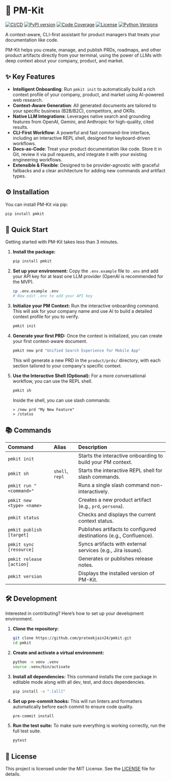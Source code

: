 # 🚀 PM-Kit

[![CI/CD](https://img.shields.io/github/actions/workflow/status/prateekjain24/pmkit/ci.yml?branch=main&style=for-the-badge)](https://github.com/yourusername/pmkit/actions)
[![PyPI version](https://img.shields.io/pypi/v/pmkit.svg?style=for-the-badge)](https://pypi.org/project/pmkit/)
[![Code Coverage](https://img.shields.io/codecov/c/github/prateekjain24/pmkit?style=for-the-badge)](https://codecov.io/gh/prateekjain24/pmkit)
[![License](https://img.shields.io/pypi/l/pmkit.svg?style=for-the-badge)](https://github.com/prateekjain24/pmkit/blob/main/LICENSE)
[![Python Versions](https://img.shields.io/pypi/pyversions/pmkit.svg?style=for-the-badge)](https://pypi.org/project/pmkit/)

A context-aware, CLI-first assistant for product managers that treats your documentation like code.

PM-Kit helps you create, manage, and publish PRDs, roadmaps, and other product artifacts directly from your terminal, using the power of LLMs with deep context about your company, product, and market.

## ✨ Key Features

- **Intelligent Onboarding**: Run `pmkit init` to automatically build a rich context profile of your company, product, and market using AI-powered web research.
- **Context-Aware Generation**: All generated documents are tailored to your specific business (B2B/B2C), competitors, and OKRs.
- **Native LLM Integrations**: Leverages native search and grounding features from OpenAI, Gemini, and Anthropic for high-quality, cited results.
- **CLI-First Workflow**: A powerful and fast command-line interface, including an interactive REPL shell, designed for keyboard-driven workflows.
- **Docs-as-Code**: Treat your product documentation like code. Store it in Git, review it via pull requests, and integrate it with your existing engineering workflows.
- **Extensible & Flexible**: Designed to be provider-agnostic with graceful fallbacks and a clear architecture for adding new commands and artifact types.

## ⚙️ Installation

You can install PM-Kit via pip:

```bash
pip install pmkit
```

## 🚀 Quick Start

Getting started with PM-Kit takes less than 3 minutes.

1.  **Install the package:**
    ```bash
    pip install pmkit
    ```

2.  **Set up your environment:**
    Copy the `.env.example` file to `.env` and add your API key for at least one LLM provider (OpenAI is recommended for the MVP).

    ```bash
    cp .env.example .env
    # Now edit .env to add your API key
    ```

3.  **Initialize your PM Context:**
    Run the interactive onboarding command. This will ask for your company name and use AI to build a detailed context profile for you to verify.

    ```bash
    pmkit init
    ```

4.  **Generate your first PRD:**
    Once the context is initialized, you can create your first context-aware document.

    ```bash
    pmkit new prd "Unified Search Experience for Mobile App"
    ```
    This will generate a new PRD in the `product/prds/` directory, with each section tailored to your company's specific context.

5.  **Use the Interactive Shell (Optional):**
    For a more conversational workflow, you can use the REPL shell.

    ```bash
    pmkit sh
    ```
    Inside the shell, you can use slash commands:
    ```
    > /new prd "My New Feature"
    > /status
    ```

## 📚 Commands

| Command | Alias | Description |
| :--- | :--- | :--- |
| `pmkit init` | | Starts the interactive onboarding to build your PM context. |
| `pmkit sh` | `shell`, `repl` | Starts the interactive REPL shell for slash commands. |
| `pmkit run "<command>"` | | Runs a single slash command non-interactively. |
| `pmkit new <type> <name>` | | Creates a new product artifact (e.g., `prd`, `persona`). |
| `pmkit status` | | Checks and displays the current context status. |
| `pmkit publish [target]` | | Publishes artifacts to configured destinations (e.g., Confluence). |
| `pmkit sync [resource]` | | Syncs artifacts with external services (e.g., Jira issues). |
| `pmkit release [action]` | | Generates or publishes release notes. |
| `pmkit version` | | Displays the installed version of PM-Kit. |

## 🛠️ Development

Interested in contributing? Here’s how to set up your development environment.

1.  **Clone the repository:**
    ```bash
    git clone https://github.com/prateekjain24/pmkit.git
    cd pmkit
    ```

2.  **Create and activate a virtual environment:**
    ```bash
    python -m venv .venv
    source .venv/bin/activate
    ```

3.  **Install all dependencies:**
    This command installs the core package in editable mode along with all dev, test, and docs dependencies.
    ```bash
    pip install -e ".[all]"
    ```

4.  **Set up pre-commit hooks:**
    This will run linters and formatters automatically before each commit to ensure code quality.
    ```bash
    pre-commit install
    ```

5.  **Run the test suite:**
    To make sure everything is working correctly, run the full test suite.
    ```bash
    pytest
    ```

## 📄 License

This project is licensed under the MIT License. See the [LICENSE](LICENSE) file for details.
